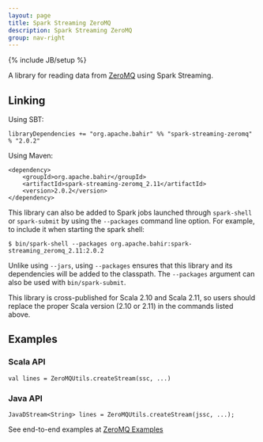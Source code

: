 ```yaml
---
layout: page
title: Spark Streaming ZeroMQ
description: Spark Streaming ZeroMQ
group: nav-right
---
```

<!--
{% comment %}
Licensed to the Apache Software Foundation (ASF) under one or more
contributor license agreements.  See the NOTICE file distributed with
this work for additional information regarding copyright ownership.
The ASF licenses this file to you under the Apache License, Version 2.0
(the "License"); you may not use this file except in compliance with
the License.  You may obtain a copy of the License at

http://www.apache.org/licenses/LICENSE-2.0

Unless required by applicable law or agreed to in writing, software
distributed under the License is distributed on an "AS IS" BASIS,
WITHOUT WARRANTIES OR CONDITIONS OF ANY KIND, either express or implied.
See the License for the specific language governing permissions and
limitations under the License.
{% endcomment %}
-->

{% include JB/setup %}

A library for reading data from [ZeroMQ](http://zeromq.org/) using Spark Streaming. 

## Linking

Using SBT:

    libraryDependencies += "org.apache.bahir" %% "spark-streaming-zeromq" % "2.0.2"

Using Maven:

    <dependency>
        <groupId>org.apache.bahir</groupId>
        <artifactId>spark-streaming-zeromq_2.11</artifactId>
        <version>2.0.2</version>
    </dependency>

This library can also be added to Spark jobs launched through `spark-shell` or `spark-submit` by using the `--packages` command line option.
For example, to include it when starting the spark shell:

    $ bin/spark-shell --packages org.apache.bahir:spark-streaming_zeromq_2.11:2.0.2

Unlike using `--jars`, using `--packages` ensures that this library and its dependencies will be added to the classpath.
The `--packages` argument can also be used with `bin/spark-submit`.

This library is cross-published for Scala 2.10 and Scala 2.11, so users should replace the proper Scala version (2.10 or 2.11) in the commands listed above.

## Examples


### Scala API

    val lines = ZeroMQUtils.createStream(ssc, ...)

### Java API

    JavaDStream<String> lines = ZeroMQUtils.createStream(jssc, ...);

See end-to-end examples at [ZeroMQ Examples](https://github.com/apache/bahir/tree/master/streaming-zeromq/examples)